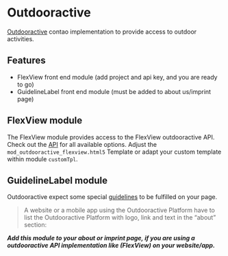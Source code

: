 # Outdooractive

[Outdooractive](https://www.outdooractive.com) contao implementation to provide access to outdoor activities.

## Features

- FlexView front end module (add project and api key, and you are ready to go)
- GuidelineLabel front end module (must be added to about us/imprint page)

## FlexView module

The FlexView module provides access to the FlexView outdooractive API. 
Check out the [API](http://developers.outdooractive.com/API-Reference/JavaScript/FlexView-API.html#configuration) for all available options.
Adjust the `mod_outdooractive_flexview.html5` Template or adapt your custom template within module `customTpl`.

## GuidelineLabel module

Outdooractive expect some special [guidelines](http://developers.outdooractive.com/Overview/Guidelines.html) to be fulfilled on your page.

> A website or a mobile app using the Outdooractive Platform have to list the Outdooractive Platform with logo, link and text in the “about” section:

***Add this module to your about or imprint page, if you are using a outdooractive API implementation like (FlexView) on your website/app.***